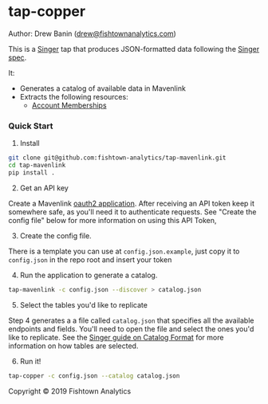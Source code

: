 # tap-copper

Author: Drew Banin (drew@fishtownanalytics.com)

This is a [Singer](http://singer.io) tap that produces JSON-formatted data following the [Singer spec](https://github.com/singer-io/getting-started/blob/master/SPEC.md).

It:
- Generates a catalog of available data in Mavenlink
- Extracts the following resources:
  - [Account Memberships](http://developer.mavenlink.com/account_memberships/)

### Quick Start

1. Install

```bash
git clone git@github.com:fishtown-analytics/tap-mavenlink.git
cd tap-mavenlink
pip install .
```

2. Get an API key

Create a Mavenlink [oauth2 application](http://developer.mavenlink.com/#oauth-20). After receiving an API token
keep it somewhere safe, as you'll need it to authenticate requests. See "Create the config file" below for more
information on using this API Token,

3. Create the config file.

There is a template you can use at `config.json.example`, just copy it to `config.json` in the repo root and insert your token

4. Run the application to generate a catalog.

```bash
tap-mavenlink -c config.json --discover > catalog.json
```

5. Select the tables you'd like to replicate

Step 4 generates a a file called `catalog.json` that specifies all the available endpoints and fields. You'll need to open the file and select the ones you'd like to replicate. See the [Singer guide on Catalog Format](https://github.com/singer-io/getting-started/blob/c3de2a10e10164689ddd6f24fee7289184682c1f/BEST_PRACTICES.md#catalog-format) for more information on how tables are selected.

6. Run it!

```bash
tap-copper -c config.json --catalog catalog.json
```

Copyright &copy; 2019 Fishtown Analytics
